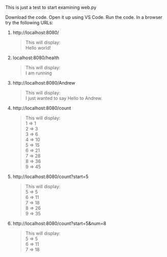This is just a test to start examining web.py

Download the code.
Open it up using VS Code.
Run the code.
In a browser try the following URLs:

1. http://localhost:8080/
   > This will display:  
   > Hello world!
2. localhost:8080/health
   > This will display:  
   >  I am running
3. http://localhost:8080/Andrew
   > This will display:  
   > I just wanted to say Hello to Andrew.
4. http://localhost:8080/count
   > This will display:  
   > 1 => 1  
   > 2 => 3  
   > 3 => 6  
   > 4 => 10  
   > 5 => 15  
   > 6 => 21  
   > 7 => 28  
   > 8 => 36  
   > 9 => 45
5. http://localhost:8080/count?start=5
   > This will display:  
   >  5 => 5  
   > 6 => 11  
   > 7 => 18  
   > 8 => 26  
   > 9 => 35
6. http://localhost:8080/count?start=5&num=8
   > This will display:  
   >  5 => 5  
   > 6 => 11  
   > 7 => 18
